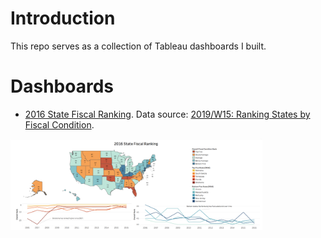 # Introduction
This repo serves as a collection of Tableau dashboards I built.

# Dashboards
- [2016 State Fiscal Ranking](https://public.tableau.com/profile/qi.feng1229#!/vizhome/2016StateFiscalRanking/2016StateFiscalRanking?publish=yes). Data source: [2019/W15: Ranking States by Fiscal Condition](https://data.world/makeovermonday/2019w15).
<img src="https://github.com/lullaby1024/Tableau/blob/master/img/2016_state_fiscal_ranking.png" width="80%">
